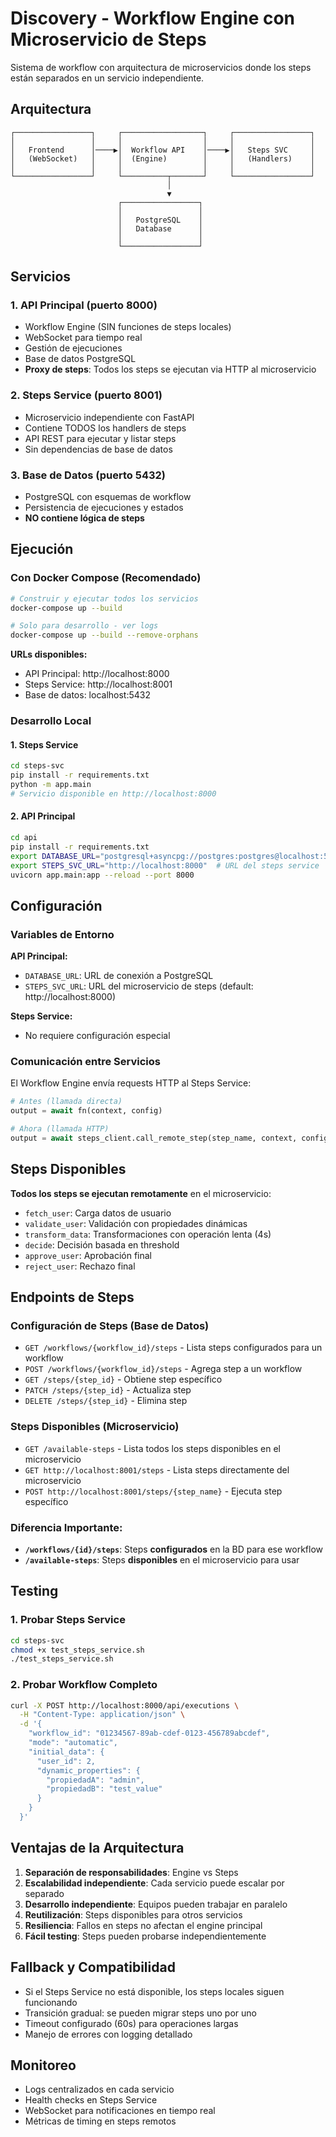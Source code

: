 # Discovery - Workflow Engine con Microservicio de Steps

Sistema de workflow con arquitectura de microservicios donde los steps están separados en un servicio independiente.

## Arquitectura

```
┌─────────────────┐     ┌──────────────────┐     ┌─────────────────┐
│                 │     │                  │     │                 │
│   Frontend      │────▶│  Workflow API    │────▶│   Steps SVC     │
│   (WebSocket)   │     │  (Engine)        │     │   (Handlers)    │
│                 │     │                  │     │                 │
└─────────────────┘     └──────────┬───────┘     └─────────────────┘
                                   │
                                   ▼
                        ┌─────────────────┐
                        │                 │
                        │   PostgreSQL    │
                        │   Database      │
                        │                 │
                        └─────────────────┘
```

## Servicios

### 1. **API Principal** (puerto 8000)
- Workflow Engine (SIN funciones de steps locales)
- WebSocket para tiempo real
- Gestión de ejecuciones
- Base de datos PostgreSQL
- **Proxy de steps**: Todos los steps se ejecutan via HTTP al microservicio

### 2. **Steps Service** (puerto 8001)
- Microservicio independiente con FastAPI
- Contiene TODOS los handlers de steps
- API REST para ejecutar y listar steps
- Sin dependencias de base de datos

### 3. **Base de Datos** (puerto 5432)
- PostgreSQL con esquemas de workflow
- Persistencia de ejecuciones y estados
- **NO contiene lógica de steps**

## Ejecución

### Con Docker Compose (Recomendado)

```bash
# Construir y ejecutar todos los servicios
docker-compose up --build

# Solo para desarrollo - ver logs
docker-compose up --build --remove-orphans
```

**URLs disponibles:**
- API Principal: http://localhost:8000
- Steps Service: http://localhost:8001  
- Base de datos: localhost:5432

### Desarrollo Local

#### 1. Steps Service
```bash
cd steps-svc
pip install -r requirements.txt
python -m app.main
# Servicio disponible en http://localhost:8000
```

#### 2. API Principal
```bash
cd api
pip install -r requirements.txt
export DATABASE_URL="postgresql+asyncpg://postgres:postgres@localhost:5432/discovery"
export STEPS_SVC_URL="http://localhost:8000"  # URL del steps service
uvicorn app.main:app --reload --port 8000
```

## Configuración

### Variables de Entorno

**API Principal:**
- `DATABASE_URL`: URL de conexión a PostgreSQL
- `STEPS_SVC_URL`: URL del microservicio de steps (default: http://localhost:8000)

**Steps Service:**
- No requiere configuración especial

### Comunicación entre Servicios

El Workflow Engine envía requests HTTP al Steps Service:

```python
# Antes (llamada directa)
output = await fn(context, config)

# Ahora (llamada HTTP)
output = await steps_client.call_remote_step(step_name, context, config)
```

## Steps Disponibles

**Todos los steps se ejecutan remotamente** en el microservicio:
- `fetch_user`: Carga datos de usuario
- `validate_user`: Validación con propiedades dinámicas  
- `transform_data`: Transformaciones con operación lenta (4s)
- `decide`: Decisión basada en threshold
- `approve_user`: Aprobación final
- `reject_user`: Rechazo final

## Endpoints de Steps

### Configuración de Steps (Base de Datos)
- `GET /workflows/{workflow_id}/steps` - Lista steps configurados para un workflow
- `POST /workflows/{workflow_id}/steps` - Agrega step a un workflow
- `GET /steps/{step_id}` - Obtiene step específico
- `PATCH /steps/{step_id}` - Actualiza step
- `DELETE /steps/{step_id}` - Elimina step

### Steps Disponibles (Microservicio)
- `GET /available-steps` - Lista todos los steps disponibles en el microservicio
- `GET http://localhost:8001/steps` - Lista steps directamente del microservicio  
- `POST http://localhost:8001/steps/{step_name}` - Ejecuta step específico

### Diferencia Importante:
- **`/workflows/{id}/steps`**: Steps **configurados** en la BD para ese workflow
- **`/available-steps`**: Steps **disponibles** en el microservicio para usar

## Testing

### 1. Probar Steps Service
```bash
cd steps-svc
chmod +x test_steps_service.sh
./test_steps_service.sh
```

### 2. Probar Workflow Completo
```bash
curl -X POST http://localhost:8000/api/executions \
  -H "Content-Type: application/json" \
  -d '{
    "workflow_id": "01234567-89ab-cdef-0123-456789abcdef",
    "mode": "automatic",
    "initial_data": {
      "user_id": 2,
      "dynamic_properties": {
        "propiedadA": "admin",
        "propiedadB": "test_value"
      }
    }
  }'
```

## Ventajas de la Arquitectura

1. **Separación de responsabilidades**: Engine vs Steps
2. **Escalabilidad independiente**: Cada servicio puede escalar por separado
3. **Desarrollo independiente**: Equipos pueden trabajar en paralelo
4. **Reutilización**: Steps disponibles para otros servicios
5. **Resiliencia**: Fallos en steps no afectan el engine principal
6. **Fácil testing**: Steps pueden probarse independientemente

## Fallback y Compatibilidad

- Si el Steps Service no está disponible, los steps locales siguen funcionando
- Transición gradual: se pueden migrar steps uno por uno
- Timeout configurado (60s) para operaciones largas
- Manejo de errores con logging detallado

## Monitoreo

- Logs centralizados en cada servicio
- Health checks en Steps Service
- WebSocket para notificaciones en tiempo real
- Métricas de timing en steps remotos
